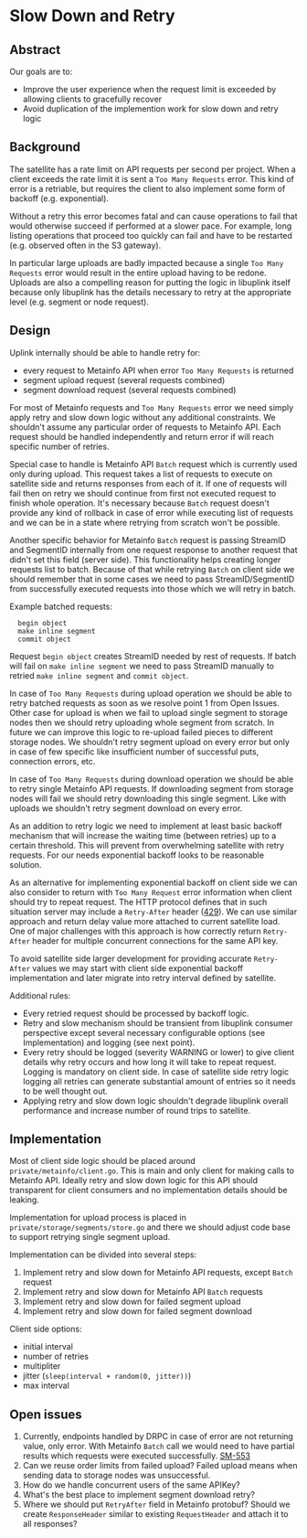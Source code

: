 # Slow Down and Retry

## Abstract

Our goals are to:

* Improve the user experience when the request limit is exceeded by allowing
  clients to gracefully recover
* Avoid duplication of the implemention work for slow down and retry logic

## Background

The satellite has a rate limit on API requests per second per project. When a
client exceeds the rate limit it is sent a `Too Many Requests` error. This kind
of error is a retriable, but requires the client to also implement some form of
backoff (e.g. exponential).

Without a retry this error becomes fatal and can cause operations to fail that
would otherwise succeed if performed at a slower pace. For example, long
listing operations that proceed too quickly can fail and have to be restarted
(e.g. observed often in the S3 gateway).

In particular large uploads are badly impacted because a single `Too Many
Requests` error would result in the entire upload having to be redone. Uploads
are also a compelling reason for putting the logic in libuplink itself because
only libuplink has the details necessary to retry at the appropriate level
(e.g. segment or node request).

## Design

Uplink internally should be able to handle retry for:
* every request to Metainfo API when error `Too Many Requests` is returned
* segment upload request (several requests combined)
* segment download request (several requests combined)

For most of Metainfo requests and `Too Many Requests` error we need simply apply retry and slow down logic without any additional constraints. We shouldn't assume any particular order of requests to Metainfo API. Each request should be handled independently and return error if will reach specific number of retries.

Special case to handle is Metainfo API `Batch` request which is currently used only during upload. This request takes a list of requests to execute on satellite side and returns responses from each of it. If one of requests will fail then on retry we should continue from first not executed request to finish whole operation. It's necessary because `Batch` request doesn't provide any kind of rollback in case of error while executing list of requests and we can be in a state where retrying from scratch won't be possible.

Another specific behavior for Metainfo `Batch` request is passing StreamID and SegmentID internally from one request response to another request that didn't set this field (server side). This functionality helps creating longer requests list to batch. Because of that while retrying `Batch` on client side we should remember that in some cases we need to pass StreamID/SegmentID from successfully executed requests into those which we will retry in batch.

Example batched requests:
```
  begin object
  make inline segment
  commit object
```
Request `begin object` creates StreamID needed by rest of requests. If batch will fail on `make inline segment` we need to pass StreamID manually to retried `make inline segment` and `commit object`.

In case of `Too Many Requests` during upload operation we should be able to retry batched requests as soon as we resolve point 1 from Open Issues. Other case for upload is when we fail to upload single segment to storage nodes then we should retry uploading whole segment from scratch. In future we can improve this logic to re-upload failed pieces to different storage nodes. We shouldn't retry segment upload on every error but only in case of few specific like insufficient number of successful puts, connection errors, etc.

In case of `Too Many Requests` during download operation we should be able to retry single Metainfo API requests. If downloading segment from storage nodes will fail we should retry downloading this single segment. Like with uploads we shouldn't retry segment download on every error.

As an addition to retry logic we need to implement at least basic backoff mechanism that will increase the waiting time (between retries) up to a certain threshold. This will prevent from overwhelming satellite with retry requests. For our needs exponential backoff looks to be reasonable solution. 

As an alternative for implementing exponential backoff on client side we can also consider to return with `Too Many Request` error information when client should try to repeat request. The HTTP protocol defines that in such situation server may include a `Retry-After` header ([429](https://httpstatuses.com/429)). We can use similar approach and return delay value more attached to current satellite load. One of major challenges with this approach is how correctly return `Retry-After` header for multiple concurrent connections for the same API key.

To avoid satellite side larger development for providing accurate `Retry-After` values we may start with client side exponential backoff implementation and later migrate into retry interval defined by satellite.

Additional rules:
* Every retried request should be processed by backoff logic.
* Retry and slow mechanism should be transient from libuplink consumer perspective except several necessary configurable options (see Implementation) and logging (see next point).
* Every retry should be logged (severity WARNING or lower) to give client details why retry occurs and how long it will take to repeat request. Logging is mandatory on client side. In case of satellite side retry logic logging all retries can generate substantial amount of entries so it needs to be well thought out.
* Applying retry and slow down logic shouldn't degrade libuplink overall performance and increase number of round trips to satellite.

## Implementation

Most of client side logic should be placed around `private/metainfo/client.go`. This is main and only client for making calls to Metainfo API. Ideally retry and slow down logic for this API should transparent for client consumers and no implementation details should be leaking.

Implementation for upload process is placed in `private/storage/segments/store.go` and there we should adjust code base to support retrying single segment upload.

Implementation can be divided into several steps:
1. Implement retry and slow down for Metainfo API requests, except `Batch` request
2. Implement retry and slow down for Metainfo API `Batch` requests
3. Implement retry and slow down for failed segment upload
4. Implement retry and slow down for failed segment download

Client side options:
* initial interval
* number of retries
* multipliter
* jitter (`sleep(interval + random(0, jitter))`)
* max interval

## Open issues

1. Currently, endpoints handled by DRPC in case of error are not returning value, only error. With Metainfo `Batch` call we would need to have partial results which requests were executed successfully. [SM-553](https://storxlabs.atlassian.net/browse/SM-553)
2. Can we reuse order limits from failed upload? Failed upload means when sending data to storage nodes was unsuccessful.
3. How do we handle concurrent users of the same APIKey?
4. What's the best place to implement segment download retry?
5. Where we should put `RetryAfter` field in Metainfo protobuf? Should we create `ResponseHeader` similar to existing `RequestHeader` and attach it to all responses?